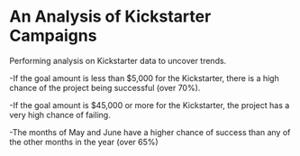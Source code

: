 # An Analysis of Kickstarter Campaigns
Performing analysis on Kickstarter data to uncover trends.

-If the goal amount is less than $5,000 for the Kickstarter, there is a high chance of the project being successful (over 70%).

-If the goal amount is $45,000 or more for the Kickstarter, the project has a very high chance of failing.

-The months of May and June have a higher chance of success than any of the other months in the year (over 65%)
